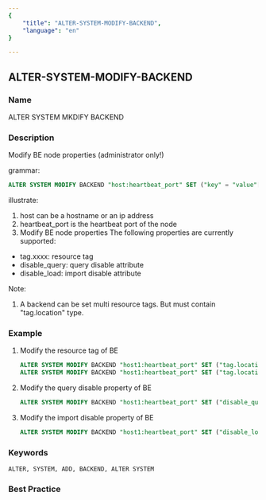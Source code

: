 ```yaml
---
{
    "title": "ALTER-SYSTEM-MODIFY-BACKEND",
    "language": "en"
}

---
```


## ALTER-SYSTEM-MODIFY-BACKEND

### Name

ALTER SYSTEM MKDIFY BACKEND

### Description

Modify BE node properties (administrator only!)

grammar:

```sql
ALTER SYSTEM MODIFY BACKEND "host:heartbeat_port" SET ("key" = "value"[, ...]);
```

  illustrate:

1. host can be a hostname or an ip address
2. heartbeat_port is the heartbeat port of the node
3. Modify BE node properties The following properties are currently supported:

- tag.xxxx: resource tag
- disable_query: query disable attribute
- disable_load: import disable attribute

Note:
1. A backend can be set multi resource tags. But must contain "tag.location" type.

### Example

1. Modify the resource tag of BE

    ```sql
    ALTER SYSTEM MODIFY BACKEND "host1:heartbeat_port" SET ("tag.location" = "group_a");
    ALTER SYSTEM MODIFY BACKEND "host1:heartbeat_port" SET ("tag.location" = "group_a", "tag.compute" = "c1");
    ```

2. Modify the query disable property of BE

    ```sql
    ALTER SYSTEM MODIFY BACKEND "host1:heartbeat_port" SET ("disable_query" = "true");
    ```

3. Modify the import disable property of BE

    ```sql
    ALTER SYSTEM MODIFY BACKEND "host1:heartbeat_port" SET ("disable_load" = "true");
    ```

### Keywords

    ALTER, SYSTEM, ADD, BACKEND, ALTER SYSTEM

### Best Practice

